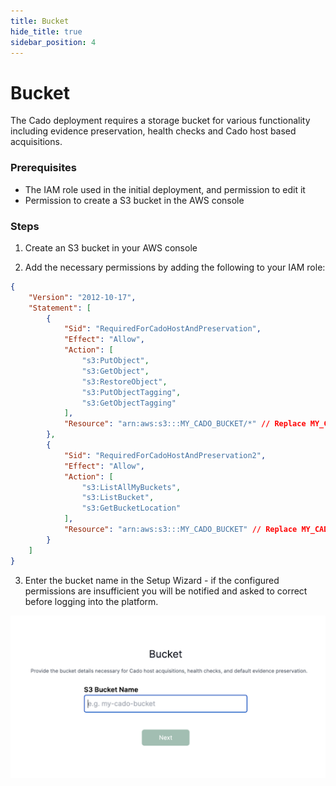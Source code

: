 ```yaml
---
title: Bucket
hide_title: true
sidebar_position: 4
---
```


# Bucket

The Cado deployment requires a storage bucket for various functionality including evidence preservation, health checks and Cado host based acquisitions.

### Prerequisites

  - The IAM role used in the initial deployment, and permission to edit it
  - Permission to create a S3 bucket in the AWS console

### Steps

1. Create an S3 bucket in your AWS console

2. Add the necessary permissions by adding the following to your IAM role:

```json
{
    "Version": "2012-10-17",
    "Statement": [
        {
            "Sid": "RequiredForCadoHostAndPreservation",
            "Effect": "Allow",
            "Action": [
                "s3:PutObject",
                "s3:GetObject",
                "s3:RestoreObject",
                "s3:PutObjectTagging",
                "s3:GetObjectTagging"
            ],
            "Resource": "arn:aws:s3:::MY_CADO_BUCKET/*" // Replace MY_CADO_BUCKET with your bucket name and delete this comment
        },
        {
            "Sid": "RequiredForCadoHostAndPreservation2",
            "Effect": "Allow",
            "Action": [
                "s3:ListAllMyBuckets",
                "s3:ListBucket",
                "s3:GetBucketLocation"
            ],
            "Resource": "arn:aws:s3:::MY_CADO_BUCKET" // Replace MY_CADO_BUCKET with your bucket name and delete this comment
        }
    ]
}

```
  
3. Enter the bucket name in the Setup Wizard - if the configured permissions are insufficient you will be notified and asked to correct before logging into the platform.

![AWS Bucket](/img/aws-bucket.png)


